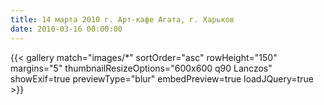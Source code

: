 ```yaml
---
title: 14 марта 2010 г. Арт-кафе Агата, г. Харьков
date: 2010-03-16 00:00:00
---
```

{{< gallery match="images/*" sortOrder="asc" rowHeight="150" margins="5" thumbnailResizeOptions="600x600 q90 Lanczos" showExif=true previewType="blur" embedPreview=true loadJQuery=true >}}
